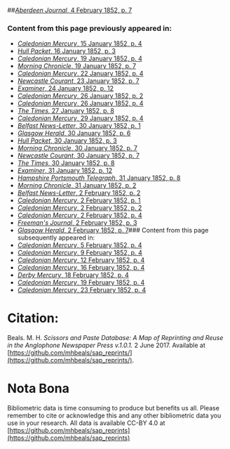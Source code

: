 ##[*Aberdeen Journal*, 4 February 1852, p. 7](https://mhbeals.github.io/sap_html/Aberdeen-Journal/Aberdeen-Journal-4-February-1852-p-7)

### Content from this page previously appeared in:
+ [*Caledonian Mercury*, 15 January 1852, p. 4](https://mhbeals.github.io/sap_html/Caledonian-Mercury/Caledonian-Mercury-15-January-1852-p-4)
+ [*Hull Packet*, 16 January 1852, p. 3](https://mhbeals.github.io/sap_html/Hull-Packet/Hull-Packet-16-January-1852-p-3)
+ [*Caledonian Mercury*, 19 January 1852, p. 4](https://mhbeals.github.io/sap_html/Caledonian-Mercury/Caledonian-Mercury-19-January-1852-p-4)
+ [*Morning Chronicle*, 19 January 1852, p. 7](https://mhbeals.github.io/sap_html/Morning-Chronicle/Morning-Chronicle-19-January-1852-p-7)
+ [*Caledonian Mercury*, 22 January 1852, p. 4](https://mhbeals.github.io/sap_html/Caledonian-Mercury/Caledonian-Mercury-22-January-1852-p-4)
+ [*Newcastle Courant*, 23 January 1852, p. 7](https://mhbeals.github.io/sap_html/Newcastle-Courant/Newcastle-Courant-23-January-1852-p-7)
+ [*Examiner*, 24 January 1852, p. 12](https://mhbeals.github.io/sap_html/Examiner/Examiner-24-January-1852-p-12)
+ [*Caledonian Mercury*, 26 January 1852, p. 2](https://mhbeals.github.io/sap_html/Caledonian-Mercury/Caledonian-Mercury-26-January-1852-p-2)
+ [*Caledonian Mercury*, 26 January 1852, p. 4](https://mhbeals.github.io/sap_html/Caledonian-Mercury/Caledonian-Mercury-26-January-1852-p-4)
+ [*The Times*, 27 January 1852, p. 8](https://mhbeals.github.io/sap_html/The-Times/The-Times-27-January-1852-p-8)
+ [*Caledonian Mercury*, 29 January 1852, p. 4](https://mhbeals.github.io/sap_html/Caledonian-Mercury/Caledonian-Mercury-29-January-1852-p-4)
+ [*Belfast News-Letter*, 30 January 1852, p. 1](https://mhbeals.github.io/sap_html/Belfast-News-Letter/Belfast-News-Letter-30-January-1852-p-1)
+ [*Glasgow Herald*, 30 January 1852, p. 6](https://mhbeals.github.io/sap_html/Glasgow-Herald/Glasgow-Herald-30-January-1852-p-6)
+ [*Hull Packet*, 30 January 1852, p. 3](https://mhbeals.github.io/sap_html/Hull-Packet/Hull-Packet-30-January-1852-p-3)
+ [*Morning Chronicle*, 30 January 1852, p. 7](https://mhbeals.github.io/sap_html/Morning-Chronicle/Morning-Chronicle-30-January-1852-p-7)
+ [*Newcastle Courant*, 30 January 1852, p. 7](https://mhbeals.github.io/sap_html/Newcastle-Courant/Newcastle-Courant-30-January-1852-p-7)
+ [*The Times*, 30 January 1852, p. 8](https://mhbeals.github.io/sap_html/The-Times/The-Times-30-January-1852-p-8)
+ [*Examiner*, 31 January 1852, p. 12](https://mhbeals.github.io/sap_html/Examiner/Examiner-31-January-1852-p-12)
+ [*Hampshire Portsmouth Telegraph*, 31 January 1852, p. 8](https://mhbeals.github.io/sap_html/Hampshire-Portsmouth-Telegraph/Hampshire-Portsmouth-Telegraph-31-January-1852-p-8)
+ [*Morning Chronicle*, 31 January 1852, p. 2](https://mhbeals.github.io/sap_html/Morning-Chronicle/Morning-Chronicle-31-January-1852-p-2)
+ [*Belfast News-Letter*, 2 February 1852, p. 2](https://mhbeals.github.io/sap_html/Belfast-News-Letter/Belfast-News-Letter-2-February-1852-p-2)
+ [*Caledonian Mercury*, 2 February 1852, p. 1](https://mhbeals.github.io/sap_html/Caledonian-Mercury/Caledonian-Mercury-2-February-1852-p-1)
+ [*Caledonian Mercury*, 2 February 1852, p. 2](https://mhbeals.github.io/sap_html/Caledonian-Mercury/Caledonian-Mercury-2-February-1852-p-2)
+ [*Caledonian Mercury*, 2 February 1852, p. 4](https://mhbeals.github.io/sap_html/Caledonian-Mercury/Caledonian-Mercury-2-February-1852-p-4)
+ [*Freeman's Journal*, 2 February 1852, p. 3](https://mhbeals.github.io/sap_html/Freeman's-Journal/Freeman's-Journal-2-February-1852-p-3)
+ [*Glasgow Herald*, 2 February 1852, p. 7](https://mhbeals.github.io/sap_html/Glasgow-Herald/Glasgow-Herald-2-February-1852-p-7)### Content from this page subsequently appeared in:
+ [*Caledonian Mercury*, 5 February 1852, p. 4](https://mhbeals.github.io/sap_html/Caledonian-Mercury/Caledonian-Mercury-5-February-1852-p-4)
+ [*Caledonian Mercury*, 9 February 1852, p. 4](https://mhbeals.github.io/sap_html/Caledonian-Mercury/Caledonian-Mercury-9-February-1852-p-4)
+ [*Caledonian Mercury*, 12 February 1852, p. 4](https://mhbeals.github.io/sap_html/Caledonian-Mercury/Caledonian-Mercury-12-February-1852-p-4)
+ [*Caledonian Mercury*, 16 February 1852, p. 4](https://mhbeals.github.io/sap_html/Caledonian-Mercury/Caledonian-Mercury-16-February-1852-p-4)
+ [*Derby Mercury*, 18 February 1852, p. 4](https://mhbeals.github.io/sap_html/Derby-Mercury/Derby-Mercury-18-February-1852-p-4)
+ [*Caledonian Mercury*, 19 February 1852, p. 4](https://mhbeals.github.io/sap_html/Caledonian-Mercury/Caledonian-Mercury-19-February-1852-p-4)
+ [*Caledonian Mercury*, 23 February 1852, p. 4](https://mhbeals.github.io/sap_html/Caledonian-Mercury/Caledonian-Mercury-23-February-1852-p-4)
                    
# Citation: 

Beals. M. H. *Scissors and Paste Database: A Map of Reprinting and Reuse in the Anglophone Newspaper Press v.1.0.1.* 2 June 2017. Available at [https://github.com/mhbeals/sap_reprints/](https://github.com/mhbeals/sap_reprints/). 
                    
# Nota Bona

Bibliometric data is time consuming to produce but benefits us all. Please remember to cite or acknowledge this and any other bibliometric data you use in your research. All data is available CC-BY 4.0 at [https://github.com/mhbeals/sap_reprints](https://github.com/mhbeals/sap_reprints)